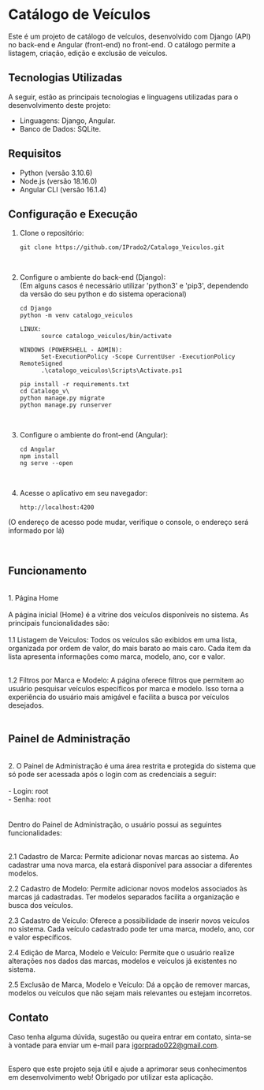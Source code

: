 
# Catálogo de Veículos

Este é um projeto de catálogo de veículos, desenvolvido com Django (API) no back-end e Angular (front-end) no front-end. O catálogo permite a listagem, criação, edição e exclusão de veículos.

## Tecnologias Utilizadas
A seguir, estão as principais tecnologias e linguagens utilizadas para o desenvolvimento deste projeto:

- Linguagens: Django, Angular. 
- Banco de Dados: SQLite.

## Requisitos

- Python (versão 3.10.6)
- Node.js (versão 18.16.0)
- Angular CLI (versão 16.1.4)

## Configuração e Execução

1. Clone o repositório:

   ```shell
   git clone https://github.com/IPrado2/Catalogo_Veiculos.git
<br>

2. Configure o ambiente do back-end (Django):<br>
   (Em alguns casos é necessário utilizar 'python3' e 'pip3', dependendo da versão do seu python e do sistema operacional)<br>

      ```shell
     cd Django
     python -m venv catalogo_veiculos

      LINUX:
            source catalogo_veiculos/bin/activate

      WINDOWS (POWERSHELL - ADMIN):
            Set-ExecutionPolicy -Scope CurrentUser -ExecutionPolicy RemoteSigned
            .\catalogo_veiculos\Scripts\Activate.ps1

      pip install -r requirements.txt
      cd Catalogo_v\
      python manage.py migrate
      python manage.py runserver
      ```
<br>

3. Configure o ambiente do front-end (Angular):

      ```shell
      cd Angular
      npm install
      ng serve --open
 <br>  

4. Acesse o aplicativo em seu navegador:

   ```shell
   http://localhost:4200
   ```
(O endereço de acesso pode mudar, verifique o console, o endereço será informado por lá)<br>

   <br>

## Funcionamento   
   <br>
1. Página Home<br><br>
   A página inicial (Home) é a vitrine dos veículos disponíveis no sistema. As principais funcionalidades são:<br>
<br>
1.1 Listagem de Veículos: Todos os veículos são exibidos em uma lista, organizada por ordem de valor, do mais barato ao mais caro. Cada item da lista apresenta informações como marca, modelo, ano, cor e valor.<br><br>

1.2 Filtros por Marca e Modelo: A página oferece filtros que permitem ao usuário pesquisar veículos específicos por marca e modelo. Isso torna a experiência do usuário mais amigável e facilita a busca por veículos desejados.<br><br>

## Painel de Administração
<br>
2. O Painel de Administração é uma área restrita e protegida do sistema que só pode ser acessada após o login com as credenciais a seguir:<br><br>
- Login: root<br>
- Senha: root<br>
<br><br>
Dentro do Painel de Administração, o usuário possui as seguintes funcionalidades:<br><br>

2.1 Cadastro de Marca: Permite adicionar novas marcas ao sistema. Ao cadastrar uma nova marca, ela estará disponível para associar a diferentes modelos.<br>

2.2 Cadastro de Modelo: Permite adicionar novos modelos associados às marcas já cadastradas. Ter modelos separados facilita a organização e busca dos veículos.<br>

2.3 Cadastro de Veículo: Oferece a possibilidade de inserir novos veículos no sistema. Cada veículo cadastrado pode ter uma marca, modelo, ano, cor e valor específicos.<br>

2.4 Edição de Marca, Modelo e Veículo: Permite que o usuário realize alterações nos dados das marcas, modelos e veículos já existentes no sistema.<br>

2.5 Exclusão de Marca, Modelo e Veículo: Dá a opção de remover marcas, modelos ou veículos que não sejam mais relevantes ou estejam incorretos.<br>


## Contato
Caso tenha alguma dúvida, sugestão ou queira entrar em contato, sinta-se à vontade para enviar um e-mail para igorprado022@gmail.com.<br><br>

Espero que este projeto seja útil e ajude a aprimorar seus conhecimentos em desenvolvimento web! Obrigado por utilizar esta aplicação.<br>

